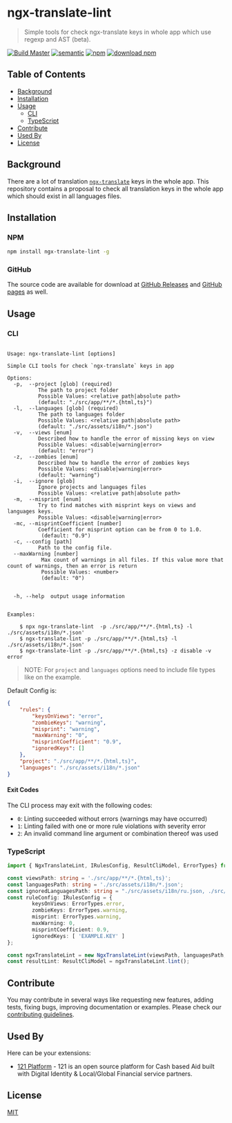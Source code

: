 # ngx-translate-lint

> Simple tools for check ngx-translate keys in whole app which use regexp and AST (beta).

[![Build Master](https://travis-ci.com/svoboda-rabstvo/ngx-translate-lint.svg?branch=master)](https://travis-ci.com/svoboda-rabstvo/ngx-translate-lint)
[![semantic](https://img.shields.io/badge/%20%20%F0%9F%93%A6%F0%9F%9A%80-semantic--release-e10079.svg)](https://github.com/semantic-release/semantic-release)
[![npm](https://img.shields.io/npm/v/ngx-translate-lint.svg)](https://www.npmjs.com/package/ngx-translate-lint)
[![download npm](https://img.shields.io/npm/dm/ngx-translate-lint.svg)](https://www.npmjs.com/package/ngx-translate-lint)

## Table of Contents

- [Background](#background)
- [Installation](#installation)
- [Usage](#usage)
    - [CLI](#cli)
    - [TypeScript](#TypeScript)
- [Contribute](#contribute)
- [Used By](#UsedBy)
- [License](#license)

## Background

There are a lot of translation [`ngx-translate`][ngx-translate] keys in the whole app.
This repository contains a proposal to check all translation keys in the whole app
which should exist in all languages files.

## Installation

### NPM

```bash
npm install ngx-translate-lint -g
```

### GitHub

The source code are available for download
at [GitHub Releases][github-release-url] and
[GitHub pages][github-pages-url] as well.

## Usage

### CLI

```text

Usage: ngx-translate-lint [options]

Simple CLI tools for check `ngx-translate` keys in app

Options:
  -p,  --project [glob] (required)
          The path to project folder
          Possible Values: <relative path|absolute path>
          (default: "./src/app/**/*.{html,ts}")
  -l,  --languages [glob] (required)
          The path to languages folder
          Possible Values: <relative path|absolute path>
          (default: "./src/assets/i18n/*.json")
  -v,  --views [enum]
          Described how to handle the error of missing keys on view
          Possible Values: <disable|warning|error>
          (default: "error")
  -z,  --zombies [enum]
          Described how to handle the error of zombies keys
          Possible Values: <disable|warning|error>
          (default: "warning")
  -i,  --ignore [glob]
          Ignore projects and languages files
          Possible Values: <relative path|absolute path>
  -m,  --misprint [enum]
          Try to find matches with misprint keys on views and languages keys.
          Possible Values: <disable|warning|error>
  -mc, --misprintCoefficient [number]
          Coefficient for misprint option can be from 0 to 1.0.
           (default: "0.9")
  -c, --config [path]
          Path to the config file.
  --maxWarning [number]
           Max count of warnings in all files. If this value more that count of warnings, then an error is return
           Possible Values: <number>
           (default: "0")


  -h, --help  output usage information


Examples:

    $ npx ngx-translate-lint  -p ./src/app/**/*.{html,ts} -l ./src/assets/i18n/*.json'
    $ ngx-translate-lint -p ./src/app/**/*.{html,ts} -l ./src/assets/i18n/*.json'
    $ ngx-translate-lint -p ./src/app/**/*.{html,ts} -z disable -v error
```

> NOTE: For `project` and `languages` options need to include file types like on the example.

Default Config is: 
```json
{
    "rules": {
        "keysOnViews": "error",
        "zombieKeys": "warning",
        "misprint": "warning",
        "maxWarning": "0",
        "misprintCoefficient": "0.9",
        "ignoredKeys": []
    },
    "project": "./src/app/**/*.{html,ts}",
    "languages": "./src/assets/i18n/*.json"
}
```

#### Exit Codes

The CLI process may exit with the following codes:

- `0`: Linting succeeded without errors (warnings may have occurred)
- `1`: Linting failed with one or more rule violations with severity error
- `2`: An invalid command line argument or combination thereof was used

### TypeScript

```typescript
import { NgxTranslateLint, IRulesConfig, ResultCliModel, ErrorTypes} from 'ngx-translate-lint';

const viewsPath: string = './src/app/**/*.{html,ts}';
const languagesPath: string = './src/assets/i18n/*.json';
const ignoredLanguagesPath: string = "./src/assets/i18n/ru.json, ./src/assets/i18n/ru-RU.json";
const ruleConfig: IRulesConfig = {
        keysOnViews: ErrorTypes.error,
        zombieKeys: ErrorTypes.warning,
        misprint: ErrorTypes.warning,
        maxWarning: 0,
        misprintCoefficient: 0.9,
        ignoredKeys: [ 'EXAMPLE.KEY' ]
};

const ngxTranslateLint = new NgxTranslateLint(viewsPath, languagesPath, ignoredLanguagesPath, ruleConfig)
const resultLint: ResultCliModel = ngxTranslateLint.lint();

```

## Contribute

You may contribute in several ways like requesting new features,
adding tests, fixing bugs, improving documentation or examples.
Please check our [contributing guidelines][contributing].

## Used By

Here can be your extensions:

- [121 Platform](https://github.com/global-121/121-platform) - 121 is an open source platform for Cash based Aid built with Digital Identity & Local/Global Financial service partners.

## License

[MIT][license-url]

[ngx-translate]: https://github.com/ngx-translate/core
[travis-shield]: https://img.shields.io/travis/svoboda-rabstvo/ngx-translate-lint/master.svg
[travis-url]: https://travis-ci.com/svoboda-rabstvo/ngx-translate-lint/branches
[semantic-shield]: https://img.shields.io/badge/%20%20%F0%9F%93%A6%F0%9F%9A%80-semantic--release-e10079.svg
[semantic-url]: https://github.com/semantic-release/semantic-release
[npm-shield]: https://img.shields.io/npm/v/svoboda-rabstvo/ngx-translate-lint.svg
[npm-url]: https://www.npmjs.com/package/ngx-translate-lint
[npm]: https://www.npmjs.com
[node-js]: https://nodejs.org
[github-shield]: https://img.shields.io/github/release/svoboda-rabstvo/ngx-translate-lint.svg?label=github
[github-url]: https://github.com/svoboda-rabstvo/ngx-translate-lint
[github-release-url]: https://github.com/svoboda-rabstvo/ngx-translate-lint/releases
[github-pages-url]: https://svoboda-rabstvo.github.io/ngx-translate-lint/
[schema-url]: http://json-schema.org/
[web-url]: https://schema.linterhub.com
[doc-url]: https://github.com/svoboda-rabstvo/ngx-translate-lint/blob/develop/doc
[license-url]: https://github.com/svoboda-rabstvo/ngx-translate-lint/blob/develop/LICENSE.md
[meta-url]: https://en.wikipedia.org/wiki/List_of_software_package_management_systems#Meta_package_managers
[contributing]: https://github.com/svoboda-rabstvo/ngx-translate-lint/blob/develop/.github/CONTRIBUTING.md
